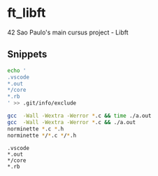 # ft_libft

42 Sao Paulo's main cursus project - Libft

## Snippets

```bash
echo '
.vscode
*.out
*/core
*.rb
' >> .git/info/exclude

gcc  -Wall -Wextra -Werror *.c && time ./a.out
gcc  -Wall -Wextra -Werror *.c && ./a.out
norminette *.c *.h
norminette */*.c */*.h
```

```gitignore
.vscode
*.out
*/core
*.rb
```
